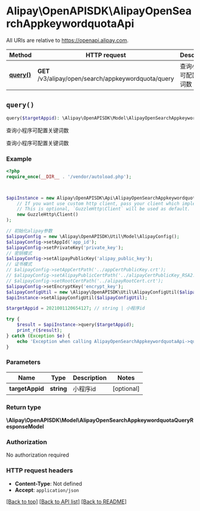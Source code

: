 # Alipay\OpenAPISDK\AlipayOpenSearchAppkeywordquotaApi

All URIs are relative to https://openapi.alipay.com.

Method | HTTP request | Description
------------- | ------------- | -------------
[**query()**](AlipayOpenSearchAppkeywordquotaApi.md#query) | **GET** /v3/alipay/open/search/appkeywordquota/query | 查询小程序可配置关键词数


## `query()`

```php
query($targetAppid): \Alipay\OpenAPISDK\Model\AlipayOpenSearchAppkeywordquotaQueryResponseModel
```

查询小程序可配置关键词数

查询小程序可配置关键词数

### Example

```php
<?php
require_once(__DIR__ . '/vendor/autoload.php');



$apiInstance = new Alipay\OpenAPISDK\Api\AlipayOpenSearchAppkeywordquotaApi(
    // If you want use custom http client, pass your client which implements `GuzzleHttp\ClientInterface`.
    // This is optional, `GuzzleHttp\Client` will be used as default.
    new GuzzleHttp\Client()
);

// 初始化alipay参数
$alipayConfig = new \Alipay\OpenAPISDK\Util\Model\AlipayConfig();
$alipayConfig->setAppId('app_id');
$alipayConfig->setPrivateKey('private_key');
// 密钥模式
$alipayConfig->setAlipayPublicKey('alipay_public_key');
// 证书模式
// $alipayConfig->setAppCertPath('../appCertPublicKey.crt');
// $alipayConfig->setAlipayPublicCertPath('../alipayCertPublicKey_RSA2.crt');
// $alipayConfig->setRootCertPath('../alipayRootCert.crt');
$alipayConfig->setEncryptKey('encrypt_key');
$alipayConfigUtil = new \Alipay\OpenAPISDK\Util\AlipayConfigUtil($alipayConfig);
$apiInstance->setAlipayConfigUtil($alipayConfigUtil);

$targetAppid = 2021001120654127; // string | 小程序id

try {
    $result = $apiInstance->query($targetAppid);
    print_r($result);
} catch (Exception $e) {
    echo 'Exception when calling AlipayOpenSearchAppkeywordquotaApi->query: ', $e->getMessage(), PHP_EOL;
}
```

### Parameters

Name | Type | Description  | Notes
------------- | ------------- | ------------- | -------------
 **targetAppid** | **string**| 小程序id | [optional]

### Return type

**\Alipay\OpenAPISDK\Model\AlipayOpenSearchAppkeywordquotaQueryResponseModel**

### Authorization

No authorization required

### HTTP request headers

- **Content-Type**: Not defined
- **Accept**: `application/json`

[[Back to top]](#) [[Back to API list]](../../README.md#api-endpoints)
[[Back to README]](../../README.md)
